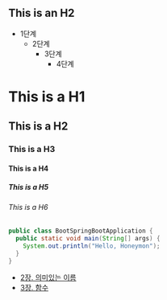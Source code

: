 This is an H2
-------------

* 1단계
  - 2단계
    + 3단계
      + 4단계

# This is a H1
## This is a H2
### This is a H3
#### This is a H4
##### This is a H5
###### This is a H6

```java
public class BootSpringBootApplication {
  public static void main(String[] args) {
    System.out.println("Hello, Honeymon");
  }
}
```

* [2장. 의미있는 이름](https://github.com/igbyun86/clean-code/blob/master/2%EC%9E%A5_%EC%9D%98%EB%AF%B8%EC%9E%88%EB%8A%94%EC%9D%B4%EB%A6%84.md)
* [3장. 함수]()









